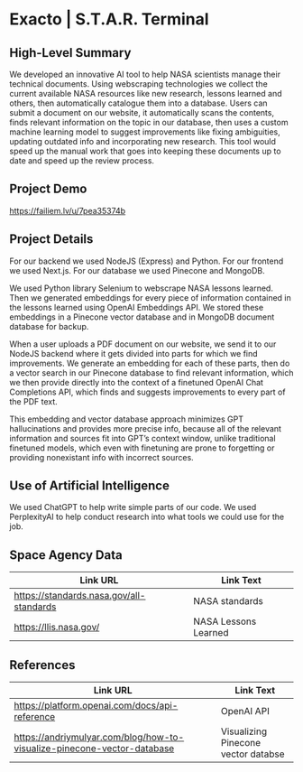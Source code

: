 # Exacto | S.T.A.R. Terminal

## High-Level Summary

We developed an innovative AI tool to help NASA scientists manage their technical documents. Using webscraping technologies we collect the current available NASA resources like new research, lessons learned and others, then automatically catalogue them into a database. Users can submit a document on our website, it automatically scans the contents, finds relevant information on the topic in our database, then uses a custom machine learning model to suggest improvements like fixing ambiguities, updating outdated info and incorporating new research. This tool would speed up the manual work that goes into keeping these documents up to date and speed up the review process.

## Project Demo

https://failiem.lv/u/7pea35374b

## Project Details

For our backend we used NodeJS (Express) and Python. For our frontend we used Next.js. For our database we used Pinecone and MongoDB.

We used Python library Selenium to webscrape NASA lessons learned. Then we generated embeddings for every piece of information contained in the lessons learned using OpenAI Embeddings API. We stored these embeddings in a Pinecone vector database and in MongoDB document database for backup.

When a user uploads a PDF document on our website, we send it to our NodeJS backend where it gets divided into parts for which we find improvements. We generate an embedding for each of these parts, then do a vector search in our Pinecone database to find relevant information, which we then provide directly into the context of a finetuned OpenAI Chat Completions API, which finds and suggests improvements to every part of the PDF text.

This embedding and vector database approach minimizes GPT hallucinations and provides more precise info, because all of the relevant information and sources fit into GPT’s context window, unlike traditional finetuned models, which even with finetuning are prone to forgetting or providing nonexistant info with incorrect sources.

## Use of Artificial Intelligence

We used ChatGPT to help write simple parts of our code. We used PerplexityAI to help conduct research into what tools we could use for the job.

## Space Agency Data

| Link URL | Link Text |
| --- | --- |
| https://standards.nasa.gov/all-standards | NASA standards |
| https://llis.nasa.gov/ | NASA Lessons Learned |

## References

| Link URL | Link Text |
| --- | --- |
| https://platform.openai.com/docs/api-reference | OpenAI API |
| https://andriymulyar.com/blog/how-to-visualize-pinecone-vector-database | Visualizing Pinecone vector databse |
